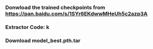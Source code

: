 ### Donwload the trained checkpoints from https://pan.baidu.com/s/1SYr6EKdwwMHeUh5c2azp3A
### Extractor Code: k

### Download model_best.pth.tar
